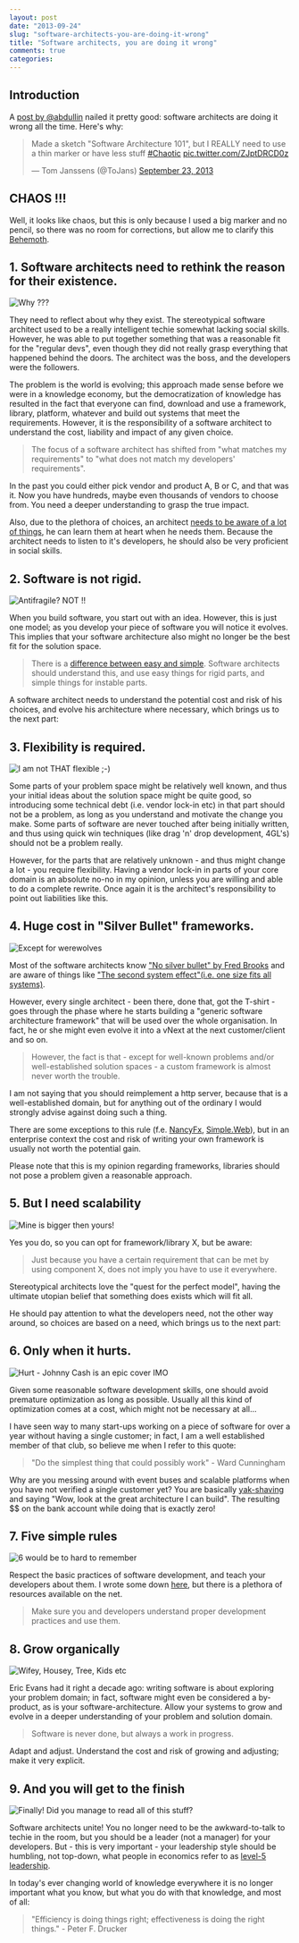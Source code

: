 ```yaml
---
layout: post
date: "2013-09-24"
slug: "software-architects-you-are-doing-it-wrong"
title: "Software architects, you are doing it wrong"
comments: true
categories: 
---
```


## Introduction

A [post by @abdullin](https://abdullin.com/journal/2013/9/23/how-to-produce-a-superb-software-design.html) nailed it pretty good: software architects are doing it wrong all the time. Here's why:
<blockquote class="twitter-tweet"><p>Made a sketch &quot;Software Architecture 101&quot;, but I REALLY need to use a thin marker or have less stuff <a href="https://twitter.com/search?q=%23Chaotic&amp;src=hash">#Chaotic</a> <a href="https://t.co/ZJptDRCD0z">pic.twitter.com/ZJptDRCD0z</a></p>&mdash; Tom Janssens (@ToJans) <a href="https://twitter.com/ToJans/statuses/382165786464231424">September 23, 2013</a></blockquote>
<script async src="//platform.twitter.com/widgets.js" charset="utf-8"></script>


## CHAOS !!!

Well, it looks like chaos, but this is only because I used a big marker and no pencil, so there was no room for corrections, but allow me to clarify this [Behemoth](https://en.wikipedia.org/wiki/Behemoth).


<!-- more -->
## 1. Software architects need to rethink the reason for their existence.
![Why ???](https://i.snag.gy/QWtpz.jpg)

They need to reflect about why they exist. The stereotypical software architect used to be a really intelligent techie somewhat lacking social skills.
However, he was able to put together something that was a reasonable fit for the "regular devs", even though they did not really grasp everything that
happened behind the doors. The architect was the boss, and the developers were the followers.

The problem is the world is evolving; this approach made sense before we were in a knowledge economy, but the democratization of knowledge has resulted
in the fact that everyone can find, download and use a framework, library, platform, whatever and build out systems that meet the requirements. However,
it is the responsibility of a software architect to understand the cost, liability and impact of any given choice.

> The focus of a software architect has shifted from "what matches my requirements" to "what does not match my developers' requirements".

In the past you could either pick vendor and product A, B or C, and that was it. Now you have hundreds, maybe even thousands of vendors to choose from. 
You need a deeper understanding to grasp the true impact. 

Also, due to the plethora of choices, an architect [needs to be aware of a lot of things](https://skycoach.be/2013/04/04/the-modern-software-architect/), 
he can learn them at heart when he needs them. Because the architect needs to listen to it's developers, he should also be very proficient in social skills.


## 2. Software is not rigid.
![Antifragile? NOT !!](https://i.snag.gy/ojHyP.jpg)

When you build software, you start out with an idea. However, this is just one model; as you develop your piece of software you will notice it evolves.
This implies that your software architecture also might no longer be the best fit for the solution space.

> There is a [difference between easy and simple](https://tojans.me/blog/2012/10/31/continuous-thinking-essay-ease-and-simplicity-in-software-architecture/).
> Software architects should understand this, and use easy things for rigid parts, and simple things for instable parts.

A software architect needs to understand the potential cost and risk of his choices, and evolve his architecture where necessary, which brings us to the next 
part:


## 3. Flexibility is required.
![I am not THAT flexible ;-)](https://i.snag.gy/Fk3bo.jpg)

Some parts of your problem space might be relatively well known, and thus your initial ideas about the solution space might be quite good, so introducing some
technical debt (i.e. vendor lock-in etc) in that part should not be a problem, as long as you understand and motivate the change you make. 
Some parts of software are never touched after being initially written, and thus using quick win techniques (like drag 'n' drop development, 4GL's) should not be a problem really.

However, for the parts that are relatively unknown - and thus might change a lot - you require flexibility. Having a vendor lock-in in parts of your core domain
is an absolute no-no in my opinion, unless you are willing and able to do a complete rewrite. Once again it is the architect's responsibility to point out
liabilities like this.


## 4. Huge cost in "Silver Bullet" frameworks.
![Except for werewolves](https://i.snag.gy/btPt0.jpg)

Most of the software architects know ["No silver bullet" by Fred Brooks](https://en.wikipedia.org/wiki/No_Silver_Bullet) and are aware of things like 
["The second system effect"(i.e. one size fits all systems)](https://en.wikipedia.org/wiki/Second-system_effect).

However, every single architect - been there, done that, got the T-shirt - goes through the phase where he starts building a 
"generic software architecture framework" that will be used over the whole organisation. In fact, he or she might even evolve it into a vNext at the next
customer/client and so on.

> However, the fact is that - except for well-known problems and/or well-established solution spaces - a custom framework is almost never worth the
trouble. 

I am not saying that you should reimplement a http server, because that is a well-established domain, but for anything out of the ordinary
I would strongly advise against doing such a thing.

There are some exceptions to this rule (f.e. [NancyFx](https://nancyfx.org/), [Simple.Web](https://github.com/markrendle/Simple.Web)), but in an enterprise context the cost and risk of writing your own framework is usually not worth the potential gain.

Please note that this is my opinion regarding frameworks, libraries should not pose a problem given a reasonable approach.


## 5. But I need scalability
![Mine is bigger then yours!](https://i.snag.gy/o4AEJ.jpg)

Yes you do, so you can opt for framework/library X, but be aware:

> Just because you have a certain requirement that can be met by using component X, does not imply you have to use it everywhere.

Stereotypical architects love the "quest for the perfect model", having the ultimate utopian belief that something does exists which will fit all. 

He should pay attention to what the developers need, not the other way around, so choices are based on a need, which brings us to the next part:


## 6. Only when it hurts.
![Hurt - Johnny Cash is an epic cover IMO](https://i.snag.gy/kYu3Z.jpg)

Given some reasonable software development skills, one should avoid premature optimization as long as possible. Usually all this kind of optimization
comes at a cost, which might not be necessary at all...

I have seen way to many start-ups working on a piece of software for over a year without having a single customer; in fact, I am a well established member
of that club, so believe me when I refer to this quote:

> "Do the simplest thing that could possibly work" - Ward Cunningham

Why are you messing around with event buses and scalable platforms when you have not verified a single customer yet? You are basically 
[yak-shaving](https://sethgodin.typepad.com/seths_blog/2005/03/dont_shave_that.html) and saying
"Wow, look at the great architecture I can build". The resulting $$ on the bank account while doing that is exactly zero!


## 7. Five simple rules
![6 would be to hard to remember](https://i.snag.gy/wYIRC.jpg)

Respect the basic practices of software development, and teach your developers about them. I wrote some down [here](https://tojans.me/blog/2013/08/22/the-5-simple-rules-of-software-development/), but there is a plethora of resources available on the net.

> Make sure you and developers understand proper development practices and use them.


## 8. Grow organically
![Wifey, Housey, Tree, Kids etc](https://i.snag.gy/ayxfi.jpg)

Eric Evans had it right a decade ago: writing software is about exploring your problem domain; in fact, software might even be considered a by-product, as is
your software-architecture. Allow your systems to grow and evolve in a deeper understanding of your problem and solution domain. 

> Software is never done, but always a work in progress.

Adapt and adjust. Understand the cost and risk of growing and adjusting; make it very explicit.


## 9. And you will get to the finish
![Finally! Did you manage to read all of this stuff?](https://i.snag.gy/e5r6t.jpg)

Software architects unite! You no longer need to be the awkward-to-talk to techie in the room, but you should be a leader (not a manager) for your developers.
But - this is very important - your leadership style should be humbling, not top-down, what people in economics refer to as [level-5 leadership](https://en.wikipedia.org/wiki/Good_to_Great).

In today's ever changing world of knowledge everywhere it is no longer important what you know, but what you do with that knowledge, and most of all:

> "Efficiency is doing things right; effectiveness is doing the right things." - Peter F. Drucker


